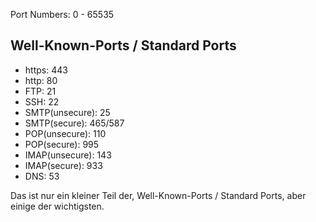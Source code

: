 Port Numbers: 0 - 65535
## Well-Known-Ports / Standard Ports
- https: 443
- http: 80
- FTP: 21
- SSH: 22
- SMTP(unsecure): 25
- SMTP(secure): 465/587
- POP(unsecure): 110
- POP(secure): 995
- IMAP(unsecure): 143
- IMAP(secure): 933
- DNS: 53

Das ist nur ein kleiner Teil der, Well-Known-Ports / Standard Ports, aber einige der wichtigsten. 
